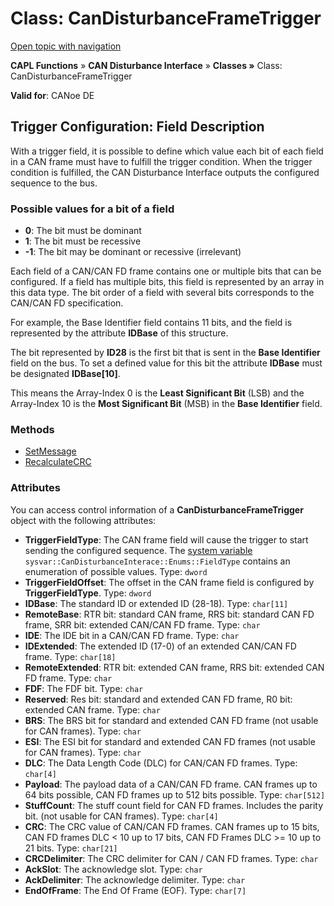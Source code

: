 # Class: CanDisturbanceFrameTrigger

[Open topic with navigation](../../../../../CANoeDEFamily.htm#Topics/CAPLFunctions/CANDisturbance/Classes/CAPLfunctionCanDisturbanceFrameTrigger.md)

**CAPL Functions** » **CAN Disturbance Interface** » **Classes »** Class: CanDisturbanceFrameTrigger

**Valid for**: CANoe DE

## Trigger Configuration: Field Description

With a trigger field, it is possible to define which value each bit of each field in a CAN frame must have to fulfill the trigger condition. When the trigger condition is fulfilled, the CAN Disturbance Interface outputs the configured sequence to the bus.

### Possible values for a bit of a field

- **0**: The bit must be dominant
- **1**: The bit must be recessive
- **-1**: The bit may be dominant or recessive (irrelevant)

Each field of a CAN/CAN FD frame contains one or multiple bits that can be configured. If a field has multiple bits, this field is represented by an array in this data type. The bit order of a field with several bits corresponds to the CAN/CAN FD specification.

For example, the Base Identifier field contains 11 bits, and the field is represented by the attribute **IDBase** of this structure.

The bit represented by **ID28** is the first bit that is sent in the **Base Identifier** field on the bus. To set a defined value for this bit the attribute **IDBase** must be designated **IDBase[10]**.

This means the Array-Index 0 is the **Least Significant Bit** (LSB) and the Array-Index 10 is the **Most Significant Bit** (MSB) in the **Base Identifier** field.

### Methods

- [SetMessage](../Functions/CAPLfunctionCanDisturbanceFrameTriggerSetMessage.md)
- [RecalculateCRC](../Functions/CAPLfunctionCanDisturbanceFrameTriggerRecalculateCRC.md)

### Attributes

You can access control information of a **CanDisturbanceFrameTrigger** object with the following attributes:

- **TriggerFieldType**: The CAN frame field will cause the trigger to start sending the configured sequence. The [system variable](../../../CANoeCANalyzer/Interfaces/CANDisturbance/SysVarDisturbance.md) `sysvar::CanDisturbanceInterace::Enums::FieldType` contains an enumeration of possible values. Type: `dword`
- **TriggerFieldOffset**: The offset in the CAN frame field is configured by **TriggerFieldType**. Type: `dword`
- **IDBase**: The standard ID or extended ID (28-18). Type: `char[11]`
- **RemoteBase**: RTR bit: standard CAN frame, RRS bit: standard CAN FD frame, SRR bit: extended CAN/CAN FD frame. Type: `char`
- **IDE**: The IDE bit in a CAN/CAN FD frame. Type: `char`
- **IDExtended**: The extended ID (17-0) of an extended CAN/CAN FD frame. Type: `char[18]`
- **RemoteExtended**: RTR bit: extended CAN frame, RRS bit: extended CAN FD frame. Type: `char`
- **FDF**: The FDF bit. Type: `char`
- **Reserved**: Res bit: standard and extended CAN FD frame, R0 bit: extended CAN frame. Type: `char`
- **BRS**: The BRS bit for standard and extended CAN FD frame (not usable for CAN frames). Type: `char`
- **ESI**: The ESI bit for standard and extended CAN FD frames (not usable for CAN frames). Type: `char`
- **DLC**: The Data Length Code (DLC) for CAN/CAN FD frames. Type: `char[4]`
- **Payload**: The payload data of a CAN/CAN FD frame. CAN frames up to 64 bits possible, CAN FD frames up to 512 bits possible. Type: `char[512]`
- **StuffCount**: The stuff count field for CAN FD frames. Includes the parity bit. (not usable for CAN frames). Type: `char[4]`
- **CRC**: The CRC value of CAN/CAN FD frames. CAN frames up to 15 bits, CAN FD frames DLC < 10 up to 17 bits, CAN FD Frames DLC >= 10 up to 21 bits. Type: `char[21]`
- **CRCDelimiter**: The CRC delimiter for CAN / CAN FD frames. Type: `char`
- **AckSlot**: The acknowledge slot. Type: `char`
- **AckDelimiter**: The acknowledge delimiter. Type: `char`
- **EndOfFrame**: The End Of Frame (EOF). Type: `char[7]`
